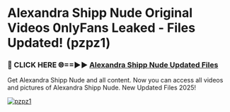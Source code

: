 # Alexandra Shipp Nude Original Videos 0nlyFans Leaked - Files Updated! (pzpz1)

<h3>🔴 CLICK HERE 🌐==►► <a href="https://tinyurl.com/4mcuefdz" rel="nofollow">Alexandra Shipp Nude Updated Files</a></h3>

Get Alexandra Shipp Nude and all content. Now you can access all videos and pictures of Alexandra Shipp Nude. New Updated Files 2025!

[![pzpz1](https://i.imgur.com/StAQSOY.gif)](https://tinyurl.com/4mcuefdz)
